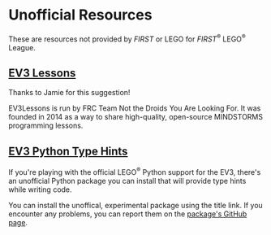 # Unofficial Resources

These are resources not provided by *FIRST* or LEGO for *FIRST*<sup>&reg;</sup> LEGO<sup>&reg;</sup> League.

## [EV3 Lessons](http://ev3lessons.com/)

Thanks to Jamie for this suggestion!

EV3Lessons is run by FRC Team Not the Droids You Are Looking For. It was founded in 2014 as a way to share high-quality, open-source MINDSTORMS programming lessons.

## [EV3 Python Type Hints](https://pypi.org/project/pybricks-stubs/)

If you're playing with the official LEGO<sup>&reg;</sup> Python support for the EV3, there's an unofficial Python package you can install that will provide type hints while writing code.

You can install the unoffical, experimental package using the title link. If you encounter any problems, you can report them on the [package's GitHub page](https://github.com/drewwhis/pybricks-stubs).
